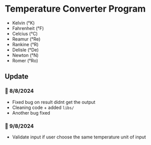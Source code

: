 # Temperature Converter Program
- Kelvin (&deg;K)
- Fahrenheit (&deg;F)
- Celcius (&deg;C)
- Reamur (&deg;Re)
- Rankine (&deg;R)
- Delisle (&deg;De)
- Newton (&deg;N)
- Romer (&deg;Ro)

## Update
### 📅 8/8/2024
- Fixed bug on result didnt get the output
- Cleaning code + added `libs/`
- Another bug fixed

### 📅 9/8/2024
- Validate input if user choose the same temperature unit of input